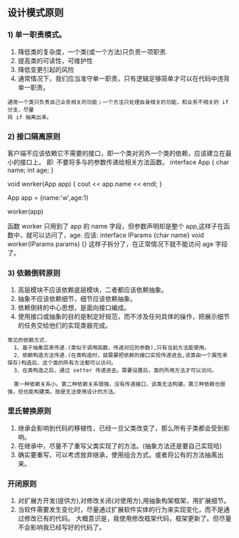 ## 设计模式原则

### 1) 单一职责模式。 
  1) 降低类的复杂度，一个类(或一个方法)只负责一项职责.
  2) 提高类的可读性，可维护性
  3) 降低变更引起的风险
  4) 通常情况下，我们应当准守单一职责，只有逻辑足够简单才可以在代码中违背单一职责。

  ```
  通常一个类只负责自己业务相关的功能；一个方法只处理自身相关的功能，和业务不相关的 if 分支，尽量
  将 if 抽离出来。
  ```

### 2) 接口隔离原则
 客户端不应该依赖它不需要的接口，即一个类对另外一个类的依赖，应该建立在最小的接口上。
 即: 不要将多与的参数传递给相关方法函数。
 interface App {
 char name;
 int age;
 }

 void worker(App app) {
 cout << app.name << endl;
 }

 App app = {name:'w',age:1}

 worker(app)

 函数 worker 只用到了 app 的 name 字段，但参数声明却是整个 app,这样子在函数中，就可以访问了，age.
 应该:
  interface IParams {char name}
  void worker(IParams params) {}
  这样子拆分了，在正常情况下就不能访问 age 字段了。


### 3) 依赖倒转原则
1) 高层模块不应该依赖底层模块，二者都应该依赖抽象。
2) 抽象不应该依赖细节，细节应该依赖抽象。
3) 依赖倒转的中心思想，是面向接口编成。
4) 使用接口或抽象的目的是制定好规范，而不涉及任何具体的操作，把展示细节的任务交给他们的实现类器完成。

```
常见的依赖方式.
  1、基于抽象层来传递.(类似于调用函数，传递对应的参数),只有当前方法能使用。
  2、依赖构造方法传递.(在类构造时，就需要把依赖的接口实现传递进去,该类由一个属性来保存)构造后，这个类的所有方法都可以访问。
  3、在类构造之后，通过 setter 传递进去。需要设置后，类的所用方法才可以访问。

  第一种依赖关系小。第二种依赖关系很强，没有传递接口，该类无法构建。第三种依赖也很强，但也能构建类。按是无法使用设计的方法。
```


### 里氏替换原则
1) 继承会影响到代码的移植性，已经一旦父类改变了，那么所有子类都会受到影响。
2) 在继承中，尽量不了重写父类实现了的方法。(抽象方法还是要自己实现哈)
3) 确实要重写，可以考虑放弃继承，使用组合方式。或者将公有的方法抽离出来。

### 开闭原则
1) 对扩展方开发(提供方),对修改关闭(对使用方),用抽象构架框架，用扩展细节。
2) 当软件需要发生变化时，尽量通过扩展软件实体的行为来实现变化，而不是通过修改已有的代码。
  大概意识是，我使用修改框架代码，框架更新了。但尽量不会影响我已经写好的代码了。
